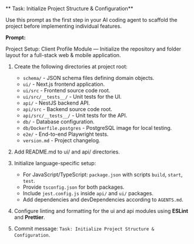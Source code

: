** Task: Initialize Project Structure & Configuration**

Use this prompt as the first step in your AI coding agent to scaffold the project before implementing individual features.

**Prompt:**

Project Setup: Client Profile Module — Initialize the repository and folder layout for a full-stack web & mobile application.

1. Create the following directories at project root:

   - `schema/` - JSON schema files defining domain objects.
   - `ui/` - Next.js frontend application.
   - `ui/src` - Frontend source code root.
   - `ui/src/__tests__/` - Unit tests for the UI.
   - `api/` - NestJS backend API.
   - `api/src` - Backend source code root.
   - `api/src/__tests__/` - Unit tests for the API.
   - `db/` - Database configuration.
   - `db/Dockerfile.postgres` - PostgreSQL image for local testing.
   - `e2e/` - End-to-end Playwright tests.
   - `version.md` - Project changelog.

2. Add README.md to ui/ and api/ directories.

3. Initialize language-specific setup:
   -  For JavaScript/TypeScript: `package.json` with scripts `build`, `start`, `test`.
   -  Provide `tsconfig.json` for both packages.
   -  Include `jest.config.js` inside `api/` and `ui/` packages.
   -  Add dependencies and devDependencies according to `AGENTS.md`.
      
4. Configure linting and formatting for the ui and api modules using **ESLint** and **Prettier**.

5. Commit message: `Task: Initialize Project Structure & Configuration`.

